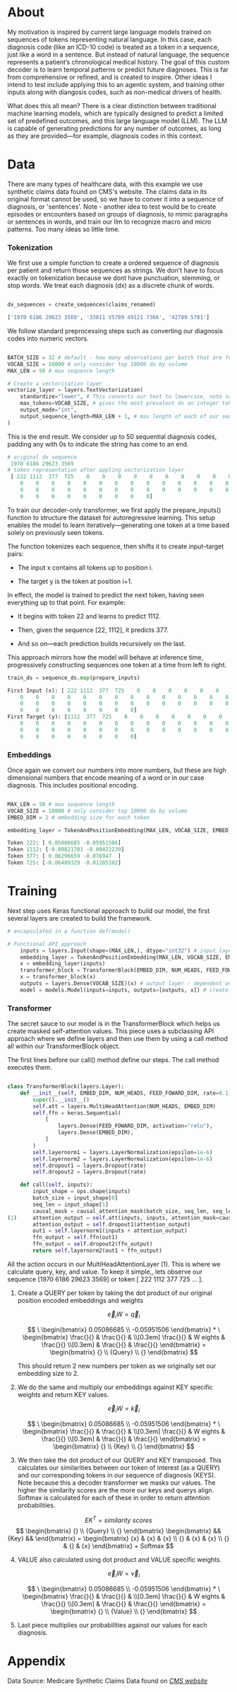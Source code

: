 # About

My motivation is inspired by current large language models trained on sequences of tokens representing natural language. In this case, each diagnosis code (like an ICD-10 code) is treated as a token in a sequence, just like a word in a sentence. But instead of natural language, the sequence represents a patient’s chronological medical history. The goal of this custom decoder is to learn temporal patterns or predict future diagnoses. This is far from comprehensive or refined, and is created to inspire. Other ideas I intend to test include applying this to an agentic system, and training other inputs along with diangosis codes, such as non-medical drivers of health. 

What does this all mean? There is a clear distinction between traditional machine learning models, which are typically designed to predict a limited set of predefined outcomes, and this large language model (LLM). The LLM is capable of generating predictions for any number of outcomes, as long as they are provided—for example, diagnosis codes in this context.


# Data

There are many types of healthcare data, with this example we use synthetic claims data found on CMS's website. The claims data in its original format cannot be used, so we have to conver it into a sequence of diagnosis, or 'sentences'. Note - another idea to test would be to create episodes or encounters based on groups of diagnosis, to mimic paragraphs or sentences in words, and train our llm to recognize macro and micro patterns. Too many ideas so little time.

### Tokenization

We first use a simple function to create a ordered sequence of diagnosis per patient and return those sequences as strings. We don't have to focus exactly on tokenization because we dont have punctuation, stemming, or stop words. We treat each diagnosis (dx) as a discrete chunk of words.

```python

dx_sequences = create_sequences(claims_renamed)

```

```python
['1970 6186 29623 3569', '33811 V5789 49121 7366', '42789 5781']
```

We follow standard preprocessing steps such as converting our diagnosis codes into numeric vectors.

``` python

BATCH_SIZE = 32 # default - how many observations per batch that are fed into our neural network
VOCAB_SIZE = 10000 # only consider top 10000 dx by volume
MAX_LEN = 50 # max sequence length

# Create a vectorisation layer
vectorize_layer = layers.TextVectorization(
    standardize="lower", # This converts our text to lowercase, note some dx contain strings. 
    max_tokens=VOCAB_SIZE, # gives the most prevalent dx an integer token
    output_mode="int",
    output_sequence_length=MAX_LEN + 1, # max length of each of our sequences + 1
)

```

This is the end result. We consider up to 50 sequential diagnosis codes, padding any with 0s to indicate the string has come to an end.

```python
# original dx sequence
 1970 6186 29623 3569
# token representation after appling vectorization layer
 [ 222 1112  377  725    0    0    0    0    0    0    0    0    0    0
    0    0    0    0    0    0    0    0    0    0    0    0    0    0
    0    0    0    0    0    0    0    0    0    0    0    0    0    0
    0    0    0    0    0    0    0    0    0]

```

To train our decoder-only transformer, we first apply the prepare_inputs() function to structure the dataset for autoregressive learning. This setup enables the model to learn iteratively—generating one token at a time based solely on previously seen tokens.

The function tokenizes each sequence, then shifts it to create input–target pairs:

* The input x contains all tokens up to position i.

* The target y is the token at position i+1.

In effect, the model is trained to predict the next token, having seen everything up to that point. For example:

* It begins with token 22 and learns to predict 1112.

* Then, given the sequence [22, 1112], it predicts 377.

* And so on—each prediction builds recursively on the last.

This approach mirrors how the model will behave at inference time, progressively constructing sequences one token at a time from left to right.

```python
train_ds = sequence_ds.map(prepare_inputs)
```

```python
First Input (x): [ 222 1112  377  725    0    0    0    0    0    0    0    0    0    0
    0    0    0    0    0    0    0    0    0    0    0    0    0    0
    0    0    0    0    0    0    0    0    0    0    0    0    0    0
    0    0    0    0    0    0    0    0]
First Target (y): [1112  377  725    0    0    0    0    0    0    0    0    0    0    0
    0    0    0    0    0    0    0    0    0    0    0    0    0    0
    0    0    0    0    0    0    0    0    0    0    0    0    0    0
    0    0    0    0    0    0    0    0]

```
### Embeddings

Once again we convert our numbers into more numbers, but these are high dimensional numbers that encode meaning of a word or in our case diagnosis. This includes positional encoding.

```python

MAX_LEN = 50 # max sequence length
VOCAB_SIZE = 10000 # only consider top 10000 dx by volume
EMBED_DIM = 2 # embedding size for each token

embedding_layer = TokenAndPositionEmbedding(MAX_LEN, VOCAB_SIZE, EMBED_DIM)

```

```python
Token 222: [ 0.05086685 -0.05951506]
Token 1112: [-0.00821701 -0.00422239]
Token 377: [ 0.06296659 -0.076947  ]
Token 725: [-0.06489329 -0.01285102]

```

# Training

Next step uses Keras functional approach to build our model, the first several layers are created to build the framework. 

```python
# encapsulated in a function def(model)

# Functional API approach 
    inputs = layers.Input(shape=(MAX_LEN,), dtype="int32") # input layer
    embedding_layer = TokenAndPositionEmbedding(MAX_LEN, VOCAB_SIZE, EMBED_DIM) # embedding layer
    x = embedding_layer(inputs)
    transformer_block = TransformerBlock(EMBED_DIM, NUM_HEADS, FEED_FOWARD_DIM) # attention layer + hidden layer (neural network)
    x = transformer_block(x)
    outputs = layers.Dense(VOCAB_SIZE)(x) # output layer - dependent on mutliclass classification, in this case all possible outcomes or our total vocab (dx) size
    model = models.Model(inputs=inputs, outputs=[outputs, x]) # create our model, specify which inputs and outputs to use

```

### Transformer

The secret sauce to our model is in the TransformerBlock which helps us create masked self-attention values. This piece uses a subclassing API approach where we define layers and then use them by using a call method all within our TransformerBlock object.

The first lines before our call() method define our steps. The call method executes them.

```python

class TransformerBlock(layers.Layer):
    def __init__(self, EMBED_DIM, NUM_HEADS, FEED_FOWARD_DIM, rate=0.1):
        super().__init__()
        self.att = layers.MultiHeadAttention(NUM_HEADS, EMBED_DIM)
        self.ffn = keras.Sequential( 
            [
                layers.Dense(FEED_FOWARD_DIM, activation="relu"),
                layers.Dense(EMBED_DIM),
            ]
        )
        self.layernorm1 = layers.LayerNormalization(epsilon=1e-6)
        self.layernorm2 = layers.LayerNormalization(epsilon=1e-6)
        self.dropout1 = layers.Dropout(rate)
        self.dropout2 = layers.Dropout(rate)

    def call(self, inputs):
        input_shape = ops.shape(inputs)
        batch_size = input_shape[0]
        seq_len = input_shape[1]
        causal_mask = causal_attention_mask(batch_size, seq_len, seq_len, "bool")
(1)     attention_output = self.att(inputs, inputs, attention_mask=causal_mask)
        attention_output = self.dropout1(attention_output)
        out1 = self.layernorm1(inputs + attention_output)
        ffn_output = self.ffn(out1)
        ffn_output = self.dropout2(ffn_output)
        return self.layernorm2(out1 + ffn_output)

```


All the action occurs in our MultiHeadAttentionLayer (1). This is where we calculate query, key, and value. To keep it simple,, lets observe our sequence  [1970 6186 29623 3569] or token [ 222 1112  377  725 ... ].

1. Create a QUERY per token by taking the dot product of our original position encoded embeddings and weights
    
     $$\vec{e}_{i}  W = \vec{q}_i $$

    $$ \ \begin{bmatrix} 0.05086685 \\ -0.05951506 \end{bmatrix} *
    \ \begin{bmatrix}
       \frac{}{} & \frac{}{} &            \\[0.3em]
       \frac{}{} &    W eights       & \frac{}{} \\[0.3em]
                  & \frac{}{} & \frac{}{}
     \end{bmatrix} = \begin{bmatrix} {} \\ {Query} \\ {} \end{bmatrix} $$

    This should return 2 new numbers per token as we originally set our embedding size to 2.

2. We do the same and multiply our embeddings against KEY specific weights and return KEY values.

     $$\vec{e}_{i}  W = \vec{k}_i $$

    $$ \ \begin{bmatrix} 0.05086685 \\ -0.05951506 \end{bmatrix} *
    \ \begin{bmatrix}
       \frac{}{} & \frac{}{} &            \\[0.3em]
       \frac{}{} &    W eights       & \frac{}{} \\[0.3em]
                  & \frac{}{} & \frac{}{}
     \end{bmatrix} = \begin{bmatrix} {} \\ {Key} \\ {} \end{bmatrix} $$


3. We then take the dot product of our QUERY and KEY transposed. This calculates our similarities between our token of interest (as a QUERY) and our corresponding tokens in our sequence of diagnosis (KEYS). Note because this a decoder transformer we masks our values. The higher the similarity scores are the more our keys and querys align. Softmax is calculated for each of these in order to return attention probabilities.


$$ E K^{T} = similarity \ scores$$
$$ \begin{bmatrix} {} \\ {Query} \\ {}  \end{bmatrix}   \begin{bmatrix} && {Key}  && \end{bmatrix} = \begin{bmatrix} {x} & {x} & {x} \\ {} & {x} & {x} \\ {} & {} & {x} \end{bmatrix} + Softmax
$$

4. VALUE also calculated using dot product and VALUE specific weights.

     $$\vec{e}_{i}  W = \vec{v}_i $$

    $$ \ \begin{bmatrix} 0.05086685 \\ -0.05951506 \end{bmatrix} *
    \ \begin{bmatrix}
       \frac{}{} & \frac{}{} &            \\[0.3em]
       \frac{}{} &    W eights       & \frac{}{} \\[0.3em]
                  & \frac{}{} & \frac{}{}
     \end{bmatrix} = \begin{bmatrix} {} \\ {Value} \\ {} \end{bmatrix} $$

5. Last piece multiplies our probabilities against our values for each diagnosis.


# Appendix

Data Source: Medicare Synthetic Claims Data found on *[CMS website](https://www.cms.gov/data-research/statistics-trends-and-reports/medicare-claims-synthetic-public-use-files)*
